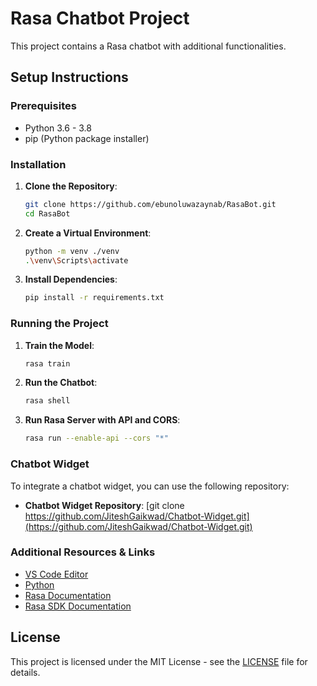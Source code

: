 # Rasa Chatbot Project

This project contains a Rasa chatbot with additional functionalities.

## Setup Instructions

### Prerequisites
- Python 3.6 - 3.8
- pip (Python package installer)

### Installation

1. **Clone the Repository**:
    ```bash
    git clone https://github.com/ebunoluwazaynab/RasaBot.git
    cd RasaBot
    ```

2. **Create a Virtual Environment**:
    ```bash
    python -m venv ./venv 
    .\venv\Scripts\activate
    ```

3. **Install Dependencies**:
    ```bash
    pip install -r requirements.txt
    ```

### Running the Project

1. **Train the Model**:
    ```bash
    rasa train
    ```

2. **Run the Chatbot**:
    ```bash
    rasa shell
    ```

3. **Run Rasa Server with API and CORS**:
    ```bash
    rasa run --enable-api --cors "*"
    ```

### Chatbot Widget

To integrate a chatbot widget, you can use the following repository:
- **Chatbot Widget Repository**: [git clone https://github.com/JiteshGaikwad/Chatbot-Widget.git](https://github.com/JiteshGaikwad/Chatbot-Widget.git)

### Additional Resources & Links
- [VS Code Editor](https://code.visualstudio.com/download)
- [Python](https://www.python.org/downloads/release/python-3810/)
- [Rasa Documentation](https://rasa.com/docs/)
- [Rasa SDK Documentation](https://rasa.com/docs/rasa/sdk/)

## License

This project is licensed under the MIT License - see the [LICENSE](LICENSE) file for details.
